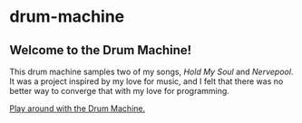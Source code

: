 # drum-machine

## Welcome to the Drum Machine!

This drum machine samples two of my songs, _Hold My Soul_ and _Nervepool_. It was a project inspired by my love for music, and I felt that there was no better way to converge that with my love for programming.

[Play around with the Drum Machine.](https://mpaitgt.github.io/drum-machine/)
